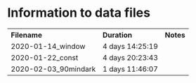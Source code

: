 # Information to data files

<!-- markdownlint-disable MD033 -->
<table>
  <tr>
    <th align="left">Filename</th>
    <th align="left">Duration</th>
    <th align="left">Notes</th>
  </tr>
  <tr>
    <td align="left">2020-01-14_window</td>
    <td align="left">4 days 14:25:19</td>
    <td align="left"></td>
  </tr>
  <tr>
    <td align="left">2020-01-22_const</td>
    <td align="left">4 days 20:23:43</td>
    <td align="left"></td>
  </tr>
  <tr>
    <td align="left">2020-02-03_90mindark</td>
    <td align="left">1 days 11:46:07</td>
    <td align="left"></td>
  </tr>
</table>
